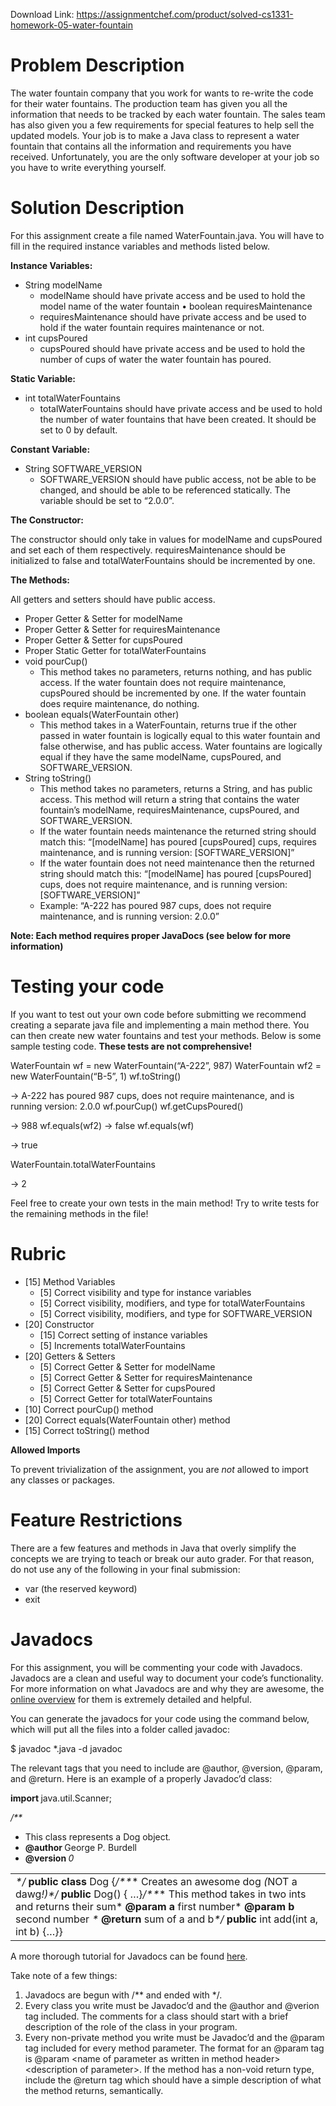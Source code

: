 Download Link: https://assignmentchef.com/product/solved-cs1331-homework-05-water-fountain
<br>



<strong> </strong>

<h1>Problem Description</h1>

The water fountain company that you work for wants to re-write the code for their water fountains. The production team has given you all the information that needs to be tracked by each water fountain. The sales team has also given you a few requirements for special features to help sell the updated models. Your job is to make a Java class to represent a water fountain that contains all the information and requirements you have received. Unfortunately, you are the only software developer at your job so you have to write everything yourself.

<h1>Solution Description</h1>

For this assignment create a file named WaterFountain.java. You will have to fill in the required instance variables and methods listed below.

<strong>Instance Variables:</strong>

<ul>

 <li>String modelName

  <ul>

   <li>modelName should have private access and be used to hold the model name of the water fountain • boolean requiresMaintenance</li>

   <li>requiresMaintenance should have private access and be used to hold if the water fountain requires maintenance or not.</li>

  </ul></li>

 <li>int cupsPoured

  <ul>

   <li>cupsPoured should have private access and be used to hold the number of cups of water the water fountain has poured.</li>

  </ul></li>

</ul>

<strong>Static Variable:</strong>

<ul>

 <li>int totalWaterFountains

  <ul>

   <li>totalWaterFountains should have private access and be used to hold the number of water fountains that have been created. It should be set to 0 by default.</li>

  </ul></li>

</ul>

<strong>Constant Variable:</strong>

<ul>

 <li>String SOFTWARE_VERSION

  <ul>

   <li>SOFTWARE_VERSION should have public access, not be able to be changed, and should be able to be referenced statically. The variable should be set to “2.0.0”.</li>

  </ul></li>

</ul>

<strong>The Constructor:</strong>

The constructor should only take in values for modelName and cupsPoured and set each of them respectively. requiresMaintenance should be initialized to false and totalWaterFountains should be incremented by one.

<strong>The Methods:</strong>

All getters and setters should have public access.

<ul>

 <li>Proper Getter &amp; Setter for modelName</li>

 <li>Proper Getter &amp; Setter for requiresMaintenance</li>

 <li>Proper Getter &amp; Setter for cupsPoured</li>

 <li>Proper Static Getter for totalWaterFountains</li>

 <li>void pourCup()

  <ul>

   <li>This method takes no parameters, returns nothing, and has public access. If the water fountain does not require maintenance, cupsPoured should be incremented by one. If the water fountain does require maintenance, do nothing.</li>

  </ul></li>

 <li>boolean equals(WaterFountain other)

  <ul>

   <li>This method takes in a WaterFountain, returns true if the other passed in water fountain is logically equal to this water fountain and false otherwise, and has public access. Water fountains are logically equal if they have the same modelName, cupsPoured, and SOFTWARE_VERSION.</li>

  </ul></li>

 <li>String toString()

  <ul>

   <li>This method takes no parameters, returns a String, and has public access. This method will return a string that contains the water fountain’s modelName, requiresMaintenance, cupsPoured, and SOFTWARE_VERSION.</li>

   <li>If the water fountain needs maintenance the returned string should match this: “[modelName] has poured [cupsPoured] cups, requires maintenance, and is running version: [SOFTWARE_VERSION]”</li>

   <li>If the water fountain does not need maintenance then the returned string should match this: “[modelName] has poured [cupsPoured] cups, does not require maintenance, and is running version: [SOFTWARE_VERSION]”</li>

   <li>Example: “A-222 has poured 987 cups, does not require maintenance, and is running version: 2.0.0”</li>

  </ul></li>

</ul>

<strong>Note: Each method requires proper JavaDocs (see below for more information)</strong>

<h1>Testing your code</h1>

If you want to test out your own code before submitting we recommend creating a separate java file and implementing a main method there. You can then create new water fountains and test your methods. Below is some sample testing code. <strong>These tests are not comprehensive!</strong>

WaterFountain wf = new WaterFountain(“A-222”, 987) WaterFountain wf2 = new WaterFountain(“B-5”, 1) wf.toString()

-&gt; A-222 has poured 987 cups, does not require maintenance, and is running version: 2.0.0 wf.pourCup() wf.getCupsPoured()

-&gt; 988 wf.equals(wf2) -&gt; false wf.equals(wf)

-&gt; true

WaterFountain.totalWaterFountains

-&gt; 2

Feel free to create your own tests in the main method! Try to write tests for the remaining methods in the file!

<h1>Rubric</h1>

<ul>

 <li>[15] Method Variables

  <ul>

   <li>[5] Correct visibility and type for instance variables</li>

   <li>[5] Correct visibility, modifiers, and type for totalWaterFountains</li>

   <li>[5] Correct visibility, modifiers, and type for SOFTWARE_VERSION</li>

  </ul></li>

 <li>[20] Constructor

  <ul>

   <li>[15] Correct setting of instance variables</li>

   <li>[5] Increments totalWaterFountains</li>

  </ul></li>

 <li>[20] Getters &amp; Setters

  <ul>

   <li>[5] Correct Getter &amp; Setter for modelName</li>

   <li>[5] Correct Getter &amp; Setter for requiresMaintenance</li>

   <li>[5] Correct Getter &amp; Setter for cupsPoured</li>

   <li>[5] Correct Getter for totalWaterFountains</li>

  </ul></li>

 <li>[10] Correct pourCup() method</li>

 <li>[20] Correct equals(WaterFountain other) method</li>

 <li>[15] Correct toString() method</li>

</ul>

<strong>Allowed Imports</strong>

To prevent trivialization of the assignment, you are <em>not </em>allowed to import any classes or packages.

<h1>Feature Restrictions</h1>

There are a few features and methods in Java that overly simplify the concepts we are trying to teach or break our auto grader. For that reason, do not use any of the following in your final submission:

<ul>

 <li>var (the reserved keyword)</li>

 <li>exit</li>

</ul>

<h1>Javadocs</h1>

For this assignment, you will be commenting your code with Javadocs. Javadocs are a clean and useful way to document your code’s functionality. For more information on what Javadocs are and why they are awesome, the <a href="http://www.oracle.com/technetwork/java/javase/documentation/index-137868.html">online overview</a> for them is extremely detailed and helpful.

You can generate the javadocs for your code using the command below, which will put all the files into a folder called javadoc:

$ javadoc *.java -d javadoc

The relevant tags that you need to include are @author, @version, @param, and @return. Here is an example of a properly Javadoc’d class:

<strong>import </strong>java.util.Scanner;

<em>/**</em>

<ul>

 <li>This class represents a Dog object<em>.</em></li>

 <li><strong>@author </strong>George P<em>. </em>Burdell</li>

 <li><strong>@version </strong><em>0</em></li>

</ul>

<table width="632">

 <tbody>

  <tr>

   <td width="632"><em>*/ </em><strong>public class </strong>Dog {<em>/**</em>* Creates an awesome dog <em>(</em>NOT a dawg<em>!)</em><em>*/ </em><strong>public </strong>Dog() { …}<em>/**</em>* This method takes in two ints and returns their sum* <strong>@param a </strong>first number* <strong>@param b </strong>second number <em>* </em><strong>@return </strong>sum of a and b<em>*/ </em><strong>public </strong>int add(int a, int b) {…}}</td>

  </tr>

 </tbody>

</table>

A more thorough tutorial for Javadocs can be found <a href="https://cs1331.gitlab.io/cs1331-style-guide.html">here</a>.

Take note of a few things:

<ol>

 <li>Javadocs are begun with /** and ended with */.</li>

 <li>Every class you write must be Javadoc’d and the @author and @verion tag included. The comments for a class should start with a brief description of the role of the class in your program.</li>

 <li>Every non-private method you write must be Javadoc’d and the @param tag included for every method parameter. The format for an @param tag is @param &lt;name of parameter as written in method header&gt; &lt;description of parameter&gt;. If the method has a non-void return type, include the @return tag which should have a simple description of what the method returns, semantically.</li>

</ol>